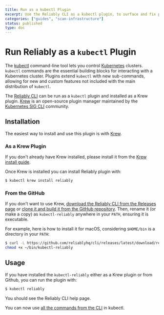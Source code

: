 ```yaml
---
title: Run as a kubectl Plugin
excerpt: Use the Reliably CLI as a kubectl plugin, to surface and fix potential reliability issues.
categories: ["guides", "scan-infrastructure"]
status: published
type: doc
---
```

# Run Reliably as a `kubectl` Plugin

The [kubectl](https://kubernetes.io/docs/reference/kubectl/overview/) 
command-line tool lets you control
[Kubernetes](https://kubernetes.io/docs/home/) clusters. `kubectl` commands are 
the essential building blocks for interacting with a Kubernetes cluster. 
Plugins extend `kubectl` with new sub-commands, allowing for new  and custom 
features not included with the main distribution of `kubectl`.

The [Reliably CLI][reliablyCLI] can be run as a `kubectl` plugin and installed 
as a Krew plugin. [Krew][krew] is an open-source plugin manager maintained by 
the [Kubernetes SIG CLI][sigcli] community.

[reliablyCLI]: https://github.com/reliablyhq/cli
[krew]: https://krew.sigs.k8s.io/
[sigcli]: https://github.com/kubernetes/community/tree/master/sig-cli

## Installation

The easiest way to install and use this plugin is with
[Krew](https://krew.sigs.k8s.io/docs/user-guide/quickstart/).

### As a Krew Plugin

If you don't already have Krew installed, please install it from the 
[Krew install guide][krew-install].

[krew-install]: https://krew.sigs.k8s.io/docs/user-guide/setup/install/

Once Krew is installed you can install Reliably plugin with:

```bash
$ kubectl krew install reliably
```

### From the GitHub

If you don't want to use Krew, [download the Reliably CLI from the Releases page](https://github.com/reliablyhq/cli/releases/)
or [clone it and build it from the GitHub repository](https://github.com/reliablyhq/cli/). 
Then, rename it (or make a copy) as `kubectl-reliably` anywhere in your `PATH`, 
ensuring it is executable.

For example, here is how to install it for macOS, considering `$HOME/bin` is a 
directory in your `PATH`:

```bash
$ curl -L https://github.com/reliablyhq/cli/releases/latest/download/reliably-darwin-amd64 -o $HOME/bin/kubectl-reliably -s
chmod +x ~/bin/kubectl-reliably
```

## Usage

If you have installed the `kubectl-reliably` either as a Krew plugin or from
Github, you can run the plugin with:

```bash
$ kubectl reliably
```

You should see the Reliably CLI help page.

You can now use [all the commands from the CLI][cli-ref] in kubectl.

[cli-ref]: /docs/reference/cli/
